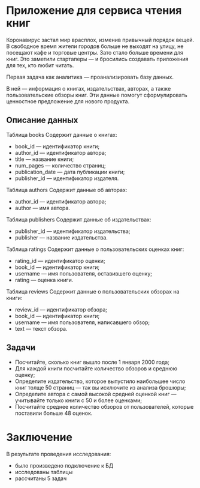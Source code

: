 # Приложение для сервиса чтения книг

Коронавирус застал мир врасплох, изменив привычный порядок вещей. В свободное время жители городов больше не выходят на улицу, не посещают кафе и торговые центры. Зато стало больше времени для книг. Это заметили стартаперы — и бросились создавать приложения для тех, кто любит читать.

Первая задача как аналитика — проанализировать базу данных.

В ней — информация о книгах, издательствах, авторах, а также пользовательские обзоры книг. Эти данные помогут сформулировать ценностное предложение для нового продукта.

## Описание данных

Таблица books
Содержит данные о книгах:
 - book_id — идентификатор книги;
 - author_id — идентификатор автора;
 - title — название книги;
 - num_pages — количество страниц;
 - publication_date — дата публикации книги;
 - publisher_id — идентификатор издателя.
 
Таблица authors
Содержит данные об авторах:
 - author_id — идентификатор автора;
 - author — имя автора.
 
Таблица publishers
Содержит данные об издательствах:
 - publisher_id — идентификатор издательства;
 - publisher — название издательства.
 
Таблица ratings
Содержит данные о пользовательских оценках книг:
 - rating_id — идентификатор оценки;
 - book_id — идентификатор книги;
 - username — имя пользователя, оставившего оценку;
 - rating — оценка книги.
 
Таблица reviews
Содержит данные о пользовательских обзорах на книги:
 - review_id — идентификатор обзора;
 - book_id — идентификатор книги;
 - username — имя пользователя, написавшего обзор;
 - text — текст обзора.

##  Задачи

 - Посчитайте, сколько книг вышло после 1 января 2000 года;
 - Для каждой книги посчитайте количество обзоров и среднюю оценку;
 - Определите издательство, которое выпустило наибольшее число книг толще
50 страниц — так вы исключите из анализа брошюры;
 - Определите автора с самой высокой средней оценкой книг — учитывайте
только книги с 50 и более оценками;
 - Посчитайте среднее количество обзоров от пользователей, которые поставили
больше 48 оценок.

# Заключение

В результате проведения исследования:

- было произведено подключение к БД
- исследованы таблицы
- рассчитаны 5 задач
